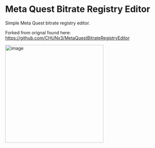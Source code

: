 # Meta Quest Bitrate Registry Editor

Simple Meta Quest bitrate registry editor.

Forked from orignal found here: https://github.com/CHUNx3/MetaQuestBitrateRegistryEditor

<img width="314" alt="image" src="https://github.com/Bassquake/MetaQuestBitrateRegistryEditor/raw/master/screencap.PNG">
